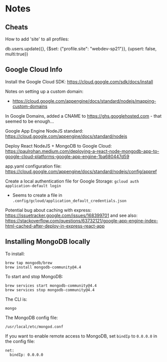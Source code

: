 # Notes


## Cheats

How to add 'site' to all profiles:

  db.users.update({}, {$set: {"profile.site": "webdev-sp21"}}, {upsert: false, multi:true})


## Google Cloud Info

Install the Google Cloud SDK: https://cloud.google.com/sdk/docs/install

Notes on setting up a custom domain: 

- https://cloud.google.com/appengine/docs/standard/nodejs/mapping-custom-domains

In Google Domains, added a CNAME to https://ghs.googlehosted.com - that seemed to be enough...

Google App Engine NodeJS standard: https://cloud.google.com/appengine/docs/standard/nodejs

Deploy React NodeJS + MongoDB to Google Cloud:  https://paulrohan.medium.com/deploying-a-react-node-mongodb-app-to-google-cloud-platforms-google-app-engine-1ba680447d59

app.yaml configuration file:  https://cloud.google.com/appengine/docs/standard/nodejs/config/appref

Create a local authentication file for Google Storage: `gcloud auth application-default login`

- Seems to create a file in `.config/gcloud/application_default_credentials.json`

Potential bug about caching with express:  https://issuetracker.google.com/issues/168399701   and see also:  https://stackoverflow.com/questions/63732121/google-app-engine-index-html-cached-after-deploy-in-express-react-app


## Installing MongoDB locally

To install:

    brew tap mongodb/brew
    brew install mongodb-community@4.4
    
To start and stop MongoDB:

    brew services start mongodb-community@4.4
    brew services stop mongodb-community@4.4
    
The CLI is:

    mongo

The MongoDB config file:

    /usr/local/etc/mongod.conf
    
If you want to enable remote access to MongoDB, set `bindIp` to `0.0.0.0` in the config file:

    net:
      bindIp: 0.0.0.0

